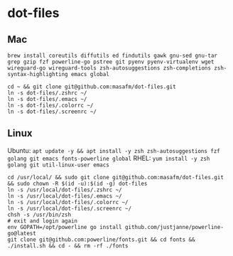 # dot-files
## Mac
`brew install coreutils diffutils ed findutils gawk gnu-sed gnu-tar grep gzip fzf powerline-go pstree git pyenv pyenv-virtualenv wget wireguard-go wireguard-tools zsh-autosuggestions zsh-completions zsh-syntax-highlighting emacs global`
```
cd ~ && git clone git@github.com:masafm/dot-files.git
ln -s dot-files/.zshrc ~/
ln -s dot-files/.emacs ~/
ln -s dot-files/.colorrc ~/
ln -s dot-files/.screenrc ~/
```

## Linux
Ubuntu: `apt update -y && apt install -y zsh zsh-autosuggestions fzf golang git emacs fonts-powerline global`
RHEL: `yum install -y zsh golang git util-linux-user emacs`
```
cd /usr/local/ && sudo git clone git@github.com:masafm/dot-files.git && sudo chown -R $(id -u):$(id -g) dot-files
ln -s /usr/local/dot-files/.zshrc ~/
ln -s /usr/local/dot-files/.emacs ~/
ln -s /usr/local/dot-files/.colorrc ~/
ln -s /usr/local/dot-files/.screenrc ~/
chsh -s /usr/bin/zsh
# exit and login again
env GOPATH=/opt/powerline go install github.com/justjanne/powerline-go@latest
git clone git@github.com:powerline/fonts.git && cd fonts && ./install.sh && cd - && rm -rf ./fonts
```
